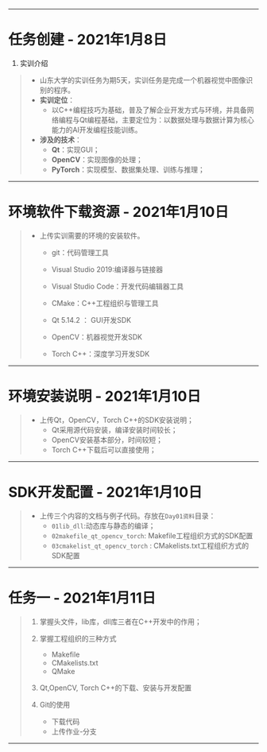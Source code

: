 -----

# 任务创建 - 2021年1月8日

1. 实训介绍
>- 山东大学的实训任务为期5天，实训任务是完成一个机器视觉中图像识别的程序。
>- **实训定位**：
>   - 以C++编程技巧为基础，普及了解企业开发方式与环境，并具备网络编程与Qt编程基础，主要定位为：以数据处理与数据计算为核心能力的AI开发编程技能训练。
>- **涉及的技术**：
>   - **Qt**：实现GUI；
>   - **OpenCV**：实现图像的处理；
>   - **PyTorch**：实现模型、数据集处理、训练与推理；

-----

# 环境软件下载资源 - 2021年1月10日

>- 上传实训需要的环境的安装软件。
>    - git：代码管理工具 
>
>    - Visual Studio 2019:编译器与链接器
>
>    - Visual Studio Code：开发代码编辑器工具
>
>    - CMake：C++工程组织与管理工具
>
>    - Qt 5.14.2 ： GUI开发SDK
>
>    - OpenCV：机器视觉开发SDK
>
>    - Torch C++：深度学习开发SDK

-----

# 环境安装说明 - 2021年1月10日

>- 上传Qt，OpenCV，Torch C++的SDK安装说明；
>    - Qt采用源代码安装，编译安装时间较长；
>    - OpenCV安装基本部分，时间较短；
>    - Torch C++下载后可以直接使用；

-----

# SDK开发配置 - 2021年1月10日
>- 上传三个内容的文档与例子代码。存放在`Day01资料`目录：
>    - `01lib_dll`:动态库与静态的编译；
>    - `02makefile_qt_opencv_torch`: Makefile工程组织方式的SDK配置
>    - `03cmakelist_qt_opencv_torch` : CMakelists.txt工程组织方式的SDK配置

------

# 任务一 - 2021年1月11日
>1. 掌握头文件，lib库，dll库三者在C++开发中的作用；
>
>2. 掌握工程组织的三种方式
>    - Makefile
>    - CMakelists.txt
>    - QMake
>
>3. Qt,OpenCV, Torch C++的下载、安装与开发配置
>4. Git的使用
>    - 下载代码
>    - 上传作业-分支

------